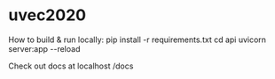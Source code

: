 # uvec2020
How to build & run locally:
pip install -r requirements.txt
cd api
uvicorn server:app --reload

Check out docs at localhost /docs

